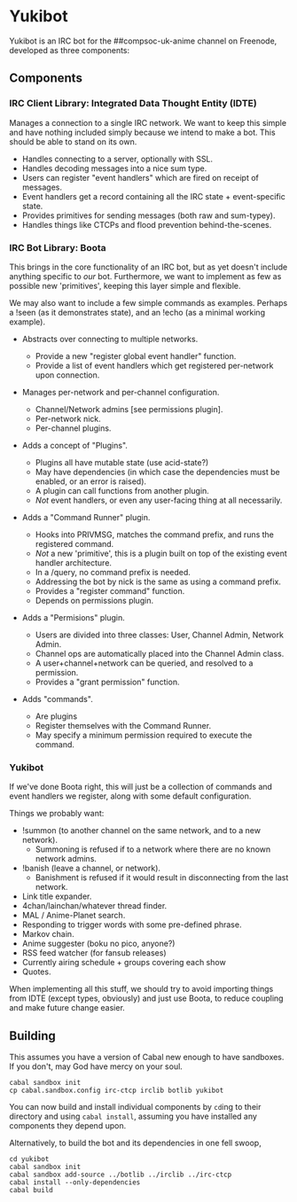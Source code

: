 # Yukibot

Yukibot is an IRC bot for the ##compsoc-uk-anime channel on Freenode,
developed as three components:

## Components

### IRC Client Library: Integrated Data Thought Entity (IDTE)

Manages a connection to a single IRC network. We want to keep this
simple and have nothing included simply because we intend to make a
bot. This should be able to stand on its own.

 - Handles connecting to a server, optionally with SSL.
 - Handles decoding messages into a nice sum type.
 - Users can register "event handlers" which are fired on receipt of
   messages.
 - Event handlers get a record containing all the IRC state +
   event-specific state.
 - Provides primitives for sending messages (both raw and sum-typey).
 - Handles things like CTCPs and flood prevention behind-the-scenes.

### IRC Bot Library: Boota

This brings in the core functionality of an IRC bot, but as yet
doesn't include anything specific to *our* bot. Furthermore, we want
to implement as few as possible new 'primitives', keeping this layer
simple and flexible.

We may also want to include a few simple commands as examples. Perhaps
a !seen (as it demonstrates state), and an !echo (as a minimal working
example).

 - Abstracts over connecting to multiple networks.
   - Provide a new "register global event handler" function.
   - Provide a list of event handlers which get registered per-network
     upon connection.

 - Manages per-network and per-channel configuration.
   - Channel/Network admins [see permissions plugin].
   - Per-network nick.
   - Per-channel plugins.

 - Adds a concept of "Plugins".
   - Plugins all have mutable state (use acid-state?)
   - May have dependencies (in which case the dependencies must be
     enabled, or an error is raised).
   - A plugin can call functions from another plugin.
   - *Not* event handlers, or even any user-facing thing at all
     necessarily.

 - Adds a "Command Runner" plugin.
   - Hooks into PRIVMSG, matches the command prefix, and runs the
     registered command.
   - *Not* a new 'primitive', this is a plugin built on top of the
     existing event handler architecture.
   - In a /query, no command prefix is needed.
   - Addressing the bot by nick is the same as using a command prefix.
   - Provides a "register command" function.
   - Depends on permissions plugin.

 - Adds a "Permisions" plugin.
   - Users are divided into three classes: User, Channel Admin,
     Network Admin.
   - Channel ops are automatically placed into the Channel Admin
     class.
   - A user+channel+network can be queried, and resolved to a
     permission.
   - Provides a "grant permission" function.

 - Adds "commands".
   - Are plugins
   - Register themselves with the Command Runner.
   - May specify a minimum permission required to execute the command.

### Yukibot

If we've done Boota right, this will just be a collection of commands
and event handlers we register, along with some default configuration.

Things we probably want:

 - !summon (to another channel on the same network, and to a new
   network).
   - Summoning is refused if to a network where there are no known
     network admins.
 - !banish (leave a channel, or network).
   - Banishment is refused if it would result in disconnecting from
     the last network.
 - Link title expander.
 - 4chan/lainchan/whatever thread finder.
 - MAL / Anime-Planet search.
 - Responding to trigger words with some pre-defined phrase.
 - Markov chain.
 - Anime suggester (boku no pico, anyone?)
 - RSS feed watcher (for fansub releases)
 - Currently airing schedule + groups covering each show
 - Quotes.

When implementing all this stuff, we should try to avoid importing
things from IDTE (except types, obviously) and just use Boota, to
reduce coupling and make future change easier.

## Building

This assumes you have a version of Cabal new enough to have
sandboxes. If you don't, may God have mercy on your soul.

    cabal sandbox init
    cp cabal.sandbox.config irc-ctcp irclib botlib yukibot

You can now build and install individual components by `cd`ing to
their directory and using `cabal install`, assuming you have installed
any components they depend upon.

Alternatively, to build the bot and its dependencies in one fell
swoop,

    cd yukibot
    cabal sandbox init
    cabal sandbox add-source ../botlib ../irclib ../irc-ctcp
    cabal install --only-dependencies
    cabal build
